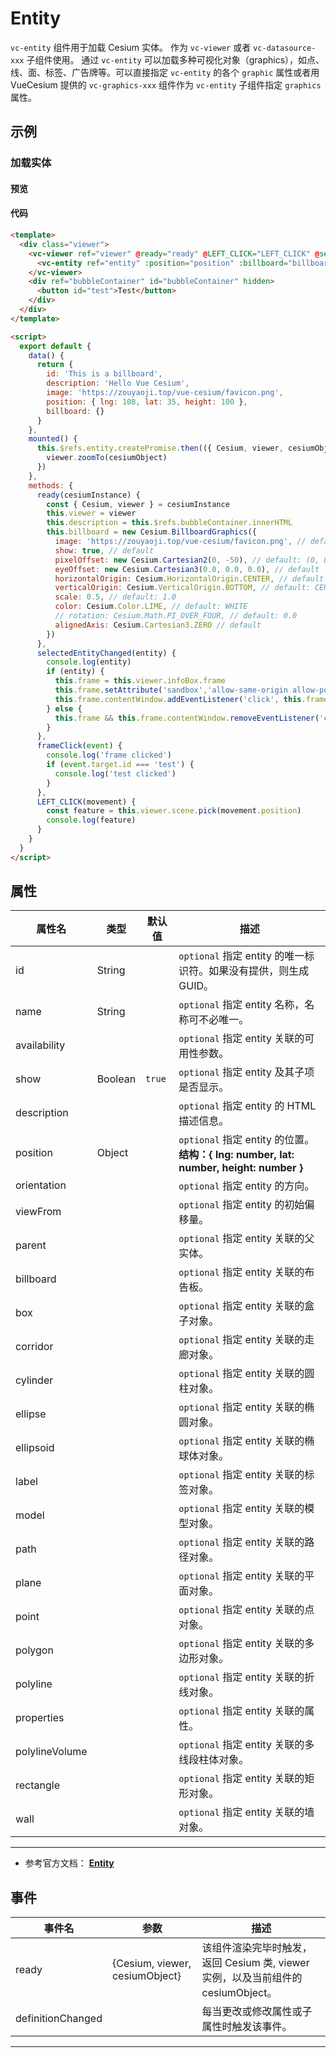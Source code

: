 # Entity

`vc-entity` 组件用于加载 Cesium 实体。 作为 `vc-viewer` 或者 `vc-datasource-xxx` 子组件使用。 通过 `vc-entity` 可以加载多种可视化对象（graphics），如点、线、面、标签、广告牌等。可以直接指定 `vc-entity` 的各个 `graphic` 属性或者用 VueCesium 提供的 `vc-graphics-xxx` 组件作为 `vc-entity` 子组件指定 `graphics` 属性。

## 示例

### 加载实体

#### 预览

<doc-preview>
  <template>
    <div class="viewer">
      <vc-viewer ref="viewer" @ready="ready" @LEFT_CLICK="LEFT_CLICK" @selectedEntityChanged="selectedEntityChanged">
        <vc-entity ref="entity" :position="position" :billboard="billboard" :description="description" :id="id"> </vc-entity>
      </vc-viewer>
      <div ref="bubbleContainer" id="bubbleContainer" hidden>
        <button id="test">Test</button>
      </div>
    </div>
  </template>

  <script>
    export default {
      data() {
        return {
          id: 'This is a billboard',
          description: 'Hello Vue Cesium',
          image: 'https://zouyaoji.top/vue-cesium/favicon.png',
          position: { lng: 108, lat: 35, height: 100 },
          billboard: {}
        }
      },
      mounted() {
        this.$refs.entity.createPromise.then(({ Cesium, viewer, cesiumObject }) => {
          viewer.zoomTo(cesiumObject)
        })
      },
      methods: {
        ready(cesiumInstance) {
          const { Cesium, viewer } = cesiumInstance
          this.viewer = viewer
          this.description = this.$refs.bubbleContainer.innerHTML
          this.billboard = new Cesium.BillboardGraphics({
            image: 'https://zouyaoji.top/vue-cesium/favicon.png', // default: undefined
            show: true, // default
            pixelOffset: new Cesium.Cartesian2(0, -50), // default: (0, 0)
            eyeOffset: new Cesium.Cartesian3(0.0, 0.0, 0.0), // default
            horizontalOrigin: Cesium.HorizontalOrigin.CENTER, // default
            verticalOrigin: Cesium.VerticalOrigin.BOTTOM, // default: CENTER
            scale: 0.5, // default: 1.0
            color: Cesium.Color.LIME, // default: WHITE
            // rotation: Cesium.Math.PI_OVER_FOUR, // default: 0.0
            alignedAxis: Cesium.Cartesian3.ZERO // default
          })
        },
        selectedEntityChanged(entity) {
          console.log(entity)
          if (entity) {
            this.frame = this.viewer.infoBox.frame
            this.frame.contentWindow.addEventListener('click', this.frameClick)
          } else {
            this.frame && this.frame.contentWindow.removeEventListener('click', this.frameClick)
          }
        },
        frameClick(event) {
          console.log('frame clicked')
          if (event.target.id === 'test') {
            console.log('test clicked')
          }
        },
        LEFT_CLICK(movement) {
          const feature = this.viewer.scene.pick(movement.position)
          console.log(feature)
        }
      }
    }
  </script>
</doc-preview>

#### 代码

```html
<template>
  <div class="viewer">
    <vc-viewer ref="viewer" @ready="ready" @LEFT_CLICK="LEFT_CLICK" @selectedEntityChanged="selectedEntityChanged">
      <vc-entity ref="entity" :position="position" :billboard="billboard" :description="description" :id="id"> </vc-entity>
    </vc-viewer>
    <div ref="bubbleContainer" id="bubbleContainer" hidden>
      <button id="test">Test</button>
    </div>
  </div>
</template>

<script>
  export default {
    data() {
      return {
        id: 'This is a billboard',
        description: 'Hello Vue Cesium',
        image: 'https://zouyaoji.top/vue-cesium/favicon.png',
        position: { lng: 108, lat: 35, height: 100 },
        billboard: {}
      }
    },
    mounted() {
      this.$refs.entity.createPromise.then(({ Cesium, viewer, cesiumObject }) => {
        viewer.zoomTo(cesiumObject)
      })
    },
    methods: {
      ready(cesiumInstance) {
        const { Cesium, viewer } = cesiumInstance
        this.viewer = viewer
        this.description = this.$refs.bubbleContainer.innerHTML
        this.billboard = new Cesium.BillboardGraphics({
          image: 'https://zouyaoji.top/vue-cesium/favicon.png', // default: undefined
          show: true, // default
          pixelOffset: new Cesium.Cartesian2(0, -50), // default: (0, 0)
          eyeOffset: new Cesium.Cartesian3(0.0, 0.0, 0.0), // default
          horizontalOrigin: Cesium.HorizontalOrigin.CENTER, // default
          verticalOrigin: Cesium.VerticalOrigin.BOTTOM, // default: CENTER
          scale: 0.5, // default: 1.0
          color: Cesium.Color.LIME, // default: WHITE
          // rotation: Cesium.Math.PI_OVER_FOUR, // default: 0.0
          alignedAxis: Cesium.Cartesian3.ZERO // default
        })
      },
      selectedEntityChanged(entity) {
        console.log(entity)
        if (entity) {
          this.frame = this.viewer.infoBox.frame
          this.frame.setAttribute('sandbox','allow-same-origin allow-popups allow-forms allow-scripts')
          this.frame.contentWindow.addEventListener('click', this.frameClick)
        } else {
          this.frame && this.frame.contentWindow.removeEventListener('click', this.frameClick)
        }
      },
      frameClick(event) {
        console.log('frame clicked')
        if (event.target.id === 'test') {
          console.log('test clicked')
        }
      },
      LEFT_CLICK(movement) {
        const feature = this.viewer.scene.pick(movement.position)
        console.log(feature)
      }
    }
  }
</script>
```

## 属性

| 属性名         | 类型    | 默认值 | 描述                                                                                   |
| -------------- | ------- | ------ | -------------------------------------------------------------------------------------- |
| id             | String  |        | `optional` 指定 entity 的唯一标识符。如果没有提供，则生成 GUID。                       |
| name           | String  |        | `optional` 指定 entity 名称，名称可不必唯一。                                          |
| availability   |         |        | `optional` 指定 entity 关联的可用性参数。                                              |
| show           | Boolean | `true` | `optional` 指定 entity 及其子项是否显示。                                              |
| description    |         |        | `optional` 指定 entity 的 HTML 描述信息。                                              |
| position       | Object  |        | `optional` 指定 entity 的位置。 **结构：{ lng: number, lat: number, height: number }** |
| orientation    |         |        | `optional` 指定 entity 的方向。                                                        |
| viewFrom       |         |        | `optional` 指定 entity 的初始偏移量。                                                  |
| parent         |         |        | `optional` 指定 entity 关联的父实体。                                                  |
| billboard      |         |        | `optional` 指定 entity 关联的布告板。                                                  |
| box            |         |        | `optional` 指定 entity 关联的盒子对象。                                                |
| corridor       |         |        | `optional` 指定 entity 关联的走廊对象。                                                |
| cylinder       |         |        | `optional` 指定 entity 关联的圆柱对象。                                                |
| ellipse        |         |        | `optional` 指定 entity 关联的椭圆对象。                                                |
| ellipsoid      |         |        | `optional` 指定 entity 关联的椭球体对象。                                              |
| label          |         |        | `optional` 指定 entity 关联的标签对象。                                                |
| model          |         |        | `optional` 指定 entity 关联的模型对象。                                                |
| path           |         |        | `optional` 指定 entity 关联的路径对象。                                                |
| plane          |         |        | `optional` 指定 entity 关联的平面对象。                                                |
| point          |         |        | `optional` 指定 entity 关联的点对象。                                                  |
| polygon        |         |        | `optional` 指定 entity 关联的多边形对象。                                              |
| polyline       |         |        | `optional` 指定 entity 关联的折线对象。                                                |
| properties     |         |        | `optional` 指定 entity 关联的属性。                                                    |
| polylineVolume |         |        | `optional` 指定 entity 关联的多线段柱体对象。                                          |
| rectangle      |         |        | `optional` 指定 entity 关联的矩形对象。                                                |
| wall           |         |        | `optional` 指定 entity 关联的墙对象。                                                  |

---

- 参考官方文档： **[Entity](https://cesium.com/docs/cesiumjs-ref-doc/Entity.html)**

## 事件

| 事件名            | 参数                           | 描述                                                                             |
| ----------------- | ------------------------------ | -------------------------------------------------------------------------------- |
| ready             | {Cesium, viewer, cesiumObject} | 该组件渲染完毕时触发，返回 Cesium 类, viewer 实例，以及当前组件的 cesiumObject。 |
| definitionChanged |                                | 每当更改或修改属性或子属性时触发该事件。                                         |

---
